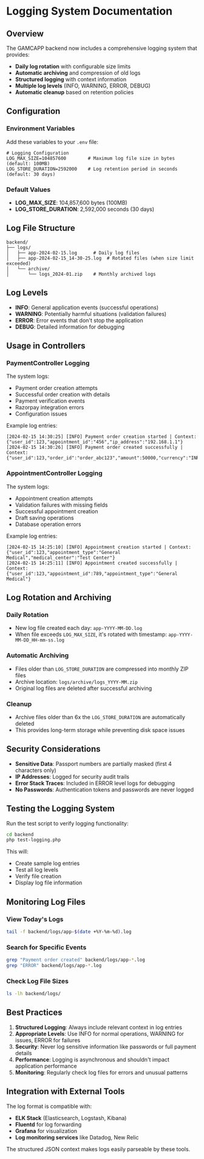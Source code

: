 # Logging System Documentation

## Overview

The GAMCAPP backend now includes a comprehensive logging system that provides:

- **Daily log rotation** with configurable size limits
- **Automatic archiving** and compression of old logs
- **Structured logging** with context information
- **Multiple log levels** (INFO, WARNING, ERROR, DEBUG)
- **Automatic cleanup** based on retention policies

## Configuration

### Environment Variables

Add these variables to your `.env` file:

```env
# Logging Configuration
LOG_MAX_SIZE=104857600        # Maximum log file size in bytes (default: 100MB)
LOG_STORE_DURATION=2592000    # Log retention period in seconds (default: 30 days)
```

### Default Values

- **LOG_MAX_SIZE**: 104,857,600 bytes (100MB)
- **LOG_STORE_DURATION**: 2,592,000 seconds (30 days)

## Log File Structure

```
backend/
├── logs/
│   ├── app-2024-02-15.log      # Daily log files
│   ├── app-2024-02-15_14-30-25.log  # Rotated files (when size limit exceeded)
│   └── archive/
│       └── logs_2024-01.zip    # Monthly archived logs
```

## Log Levels

- **INFO**: General application events (successful operations)
- **WARNING**: Potentially harmful situations (validation failures)
- **ERROR**: Error events that don't stop the application
- **DEBUG**: Detailed information for debugging

## Usage in Controllers

### PaymentController Logging

The system logs:

- Payment order creation attempts
- Successful order creation with details
- Payment verification events
- Razorpay integration errors
- Configuration issues

Example log entries:
```
[2024-02-15 14:30:25] [INFO] Payment order creation started | Context: {"user_id":123,"appointment_id":"456","ip_address":"192.168.1.1"}
[2024-02-15 14:30:26] [INFO] Payment order created successfully | Context: {"user_id":123,"order_id":"order_abc123","amount":50000,"currency":"INR"}
```

### AppointmentController Logging

The system logs:

- Appointment creation attempts
- Validation failures with missing fields
- Successful appointment creation
- Draft saving operations
- Database operation errors

Example log entries:
```
[2024-02-15 14:25:10] [INFO] Appointment creation started | Context: {"user_id":123,"appointment_type":"General Medical","medical_center":"Test Center"}
[2024-02-15 14:25:11] [INFO] Appointment created successfully | Context: {"user_id":123,"appointment_id":789,"appointment_type":"General Medical"}
```

## Log Rotation and Archiving

### Daily Rotation
- New log file created each day: `app-YYYY-MM-DD.log`
- When file exceeds `LOG_MAX_SIZE`, it's rotated with timestamp: `app-YYYY-MM-DD_HH-mm-ss.log`

### Automatic Archiving
- Files older than `LOG_STORE_DURATION` are compressed into monthly ZIP files
- Archive location: `logs/archive/logs_YYYY-MM.zip`
- Original log files are deleted after successful archiving

### Cleanup
- Archive files older than 6x the `LOG_STORE_DURATION` are automatically deleted
- This provides long-term storage while preventing disk space issues

## Security Considerations

- **Sensitive Data**: Passport numbers are partially masked (first 4 characters only)
- **IP Addresses**: Logged for security audit trails
- **Error Stack Traces**: Included in ERROR level logs for debugging
- **No Passwords**: Authentication tokens and passwords are never logged

## Testing the Logging System

Run the test script to verify logging functionality:

```bash
cd backend
php test-logging.php
```

This will:
- Create sample log entries
- Test all log levels
- Verify file creation
- Display log file information

## Monitoring Log Files

### View Today's Logs
```bash
tail -f backend/logs/app-$(date +%Y-%m-%d).log
```

### Search for Specific Events
```bash
grep "Payment order created" backend/logs/app-*.log
grep "ERROR" backend/logs/app-*.log
```

### Check Log File Sizes
```bash
ls -lh backend/logs/
```

## Best Practices

1. **Structured Logging**: Always include relevant context in log entries
2. **Appropriate Levels**: Use INFO for normal operations, WARNING for issues, ERROR for failures
3. **Security**: Never log sensitive information like passwords or full payment details
4. **Performance**: Logging is asynchronous and shouldn't impact application performance
5. **Monitoring**: Regularly check log files for errors and unusual patterns

## Integration with External Tools

The log format is compatible with:
- **ELK Stack** (Elasticsearch, Logstash, Kibana)
- **Fluentd** for log forwarding
- **Grafana** for visualization
- **Log monitoring services** like Datadog, New Relic

The structured JSON context makes logs easily parseable by these tools.